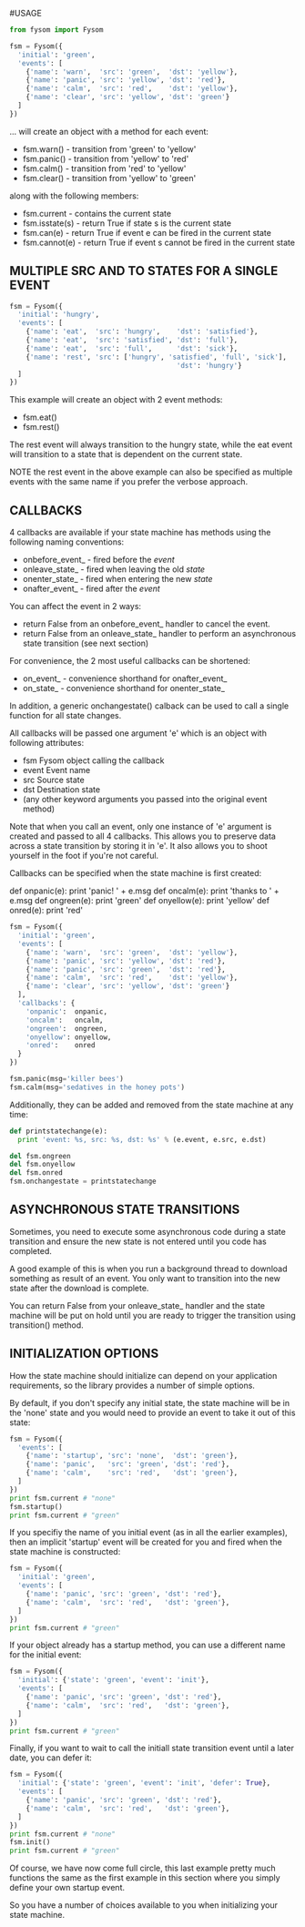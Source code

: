 #USAGE
```python
from fysom import Fysom

fsm = Fysom({
  'initial': 'green',
  'events': [
    {'name': 'warn',  'src': 'green',  'dst': 'yellow'},
    {'name': 'panic', 'src': 'yellow', 'dst': 'red'},
    {'name': 'calm',  'src': 'red',    'dst': 'yellow'},
    {'name': 'clear', 'src': 'yellow', 'dst': 'green'}
  ]
})
```
... will create an object with a method for each event:

  - fsm.warn()  - transition from 'green'  to 'yellow'
  - fsm.panic() - transition from 'yellow' to 'red'
  - fsm.calm()  - transition from 'red'    to 'yellow'
  - fsm.clear() - transition from 'yellow' to 'green'

along with the following members:

  - fsm.current    - contains the current state
  - fsm.isstate(s) - return True if state s is the current state
  - fsm.can(e)     - return True if event e can be fired in the current
                     state
  - fsm.cannot(e)  - return True if event s cannot be fired in the
                     current state

## MULTIPLE SRC AND TO STATES FOR A SINGLE EVENT
```python
fsm = Fysom({
  'initial': 'hungry',
  'events': [
    {'name': 'eat',  'src': 'hungry',    'dst': 'satisfied'},
    {'name': 'eat',  'src': 'satisfied', 'dst': 'full'},
    {'name': 'eat',  'src': 'full',      'dst': 'sick'},
    {'name': 'rest', 'src': ['hungry', 'satisfied', 'full', 'sick'],
                                         'dst': 'hungry'}
  ]
})
```
This example will create an object with 2 event methods:

  - fsm.eat()
  - fsm.rest()

The rest event will always transition to the hungry state, while the eat
event will transition to a state that is dependent on the current state.

NOTE the rest event in the above example can also be specified as
multiple events with the same name if you prefer the verbose approach.

## CALLBACKS

4 callbacks are available if your state machine has methods using the
following naming conventions:

  - onbefore_event_ - fired before the _event_
  - onleave_state_  - fired when leaving the old _state_
  - onenter_state_  - fired when entering the new _state_
  - onafter_event_  - fired after the _event_

You can affect the event in 2 ways:

  - return False from an onbefore_event_ handler to cancel the event.
  - return False from an onleave_state_ handler to perform an
    asynchronous state transition (see next section)

For convenience, the 2 most useful callbacks can be shortened:

  - on_event_ - convenience shorthand for onafter_event_
  - on_state_ - convenience shorthand for onenter_state_

In addition, a generic onchangestate() calback can be used to call a
single function for all state changes.

All callbacks will be passed one argument 'e' which is an object with
following attributes:

  - fsm   Fysom object calling the callback
  - event Event name
  - src   Source state
  - dst   Destination state
  - (any other keyword arguments you passed into the original event
     method)

Note that when you call an event, only one instance of 'e' argument is
created and passed to all 4 callbacks. This allows you to preserve data
across a state transition by storing it in 'e'. It also allows you to
shoot yourself in the foot if you're not careful.

Callbacks can be specified when the state machine is first created:

def onpanic(e): print 'panic! ' + e.msg
def oncalm(e): print 'thanks to ' + e.msg
def ongreen(e): print 'green'
def onyellow(e): print 'yellow'
def onred(e): print 'red'
```python
fsm = Fysom({
  'initial': 'green',
  'events': [
    {'name': 'warn',  'src': 'green',  'dst': 'yellow'},
    {'name': 'panic', 'src': 'yellow', 'dst': 'red'},
    {'name': 'panic', 'src': 'green',  'dst': 'red'},
    {'name': 'calm',  'src': 'red',    'dst': 'yellow'},
    {'name': 'clear', 'src': 'yellow', 'dst': 'green'}
  ],
  'callbacks': {
    'onpanic':  onpanic,
    'oncalm':   oncalm,
    'ongreen':  ongreen,
    'onyellow': onyellow,
    'onred':    onred
  }
})

fsm.panic(msg='killer bees')
fsm.calm(msg='sedatives in the honey pots')
```
Additionally, they can be added and removed from the state machine at
any time:
```python
def printstatechange(e):
  print 'event: %s, src: %s, dst: %s' % (e.event, e.src, e.dst)

del fsm.ongreen
del fsm.onyellow
del fsm.onred
fsm.onchangestate = printstatechange
```

## ASYNCHRONOUS STATE TRANSITIONS

Sometimes, you need to execute some asynchronous code during a state
transition and ensure the new state is not entered until you code has
completed.

A good example of this is when you run a background thread to download
something as result of an event. You only want to transition into the
new state after the download is complete.

You can return False from your onleave_state_ handler and the state
machine will be put on hold until you are ready to trigger the
transition using transition() method.

## INITIALIZATION OPTIONS

How the state machine should initialize can depend on your application
requirements, so the library provides a number of simple options.

By default, if you don't specify any initial state, the state machine
will be in the 'none' state and you would need to provide an event to
take it out of this state:
```python
fsm = Fysom({
  'events': [
    {'name': 'startup', 'src': 'none',  'dst': 'green'},
    {'name': 'panic',   'src': 'green', 'dst': 'red'},
    {'name': 'calm',    'src': 'red',   'dst': 'green'},
  ]
})
print fsm.current # "none"
fsm.startup()
print fsm.current # "green"
```
If you specifiy the name of you initial event (as in all the earlier
examples), then an implicit 'startup' event will be created for you and
fired when the state machine is constructed:
```python
fsm = Fysom({
  'initial': 'green',
  'events': [
    {'name': 'panic', 'src': 'green', 'dst': 'red'},
    {'name': 'calm',  'src': 'red',   'dst': 'green'},
  ]
})
print fsm.current # "green"
```
If your object already has a startup method, you can use a different
name for the initial event:
```python
fsm = Fysom({
  'initial': {'state': 'green', 'event': 'init'},
  'events': [
    {'name': 'panic', 'src': 'green', 'dst': 'red'},
    {'name': 'calm',  'src': 'red',   'dst': 'green'},
  ]
})
print fsm.current # "green"
```
Finally, if you want to wait to call the initiall state transition
event until a later date, you can defer it:
```python
fsm = Fysom({
  'initial': {'state': 'green', 'event': 'init', 'defer': True},
  'events': [
    {'name': 'panic', 'src': 'green', 'dst': 'red'},
    {'name': 'calm',  'src': 'red',   'dst': 'green'},
  ]
})
print fsm.current # "none"
fsm.init()
print fsm.current # "green"
```
Of course, we have now come full circle, this last example pretty much
functions the same as the first example in this section where you simply
define your own startup event.

So you have a number of choices available to you when initializing your
state machine.
